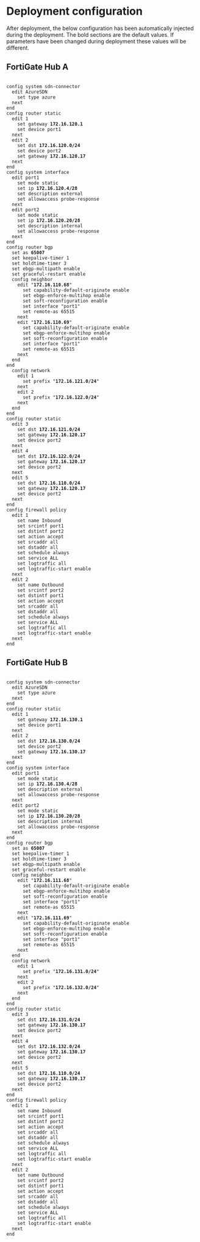 # Deployment configuration

After deployment, the below configuration has been automatically injected during the deployment. The bold sections are the default values. If parameters have been changed during deployment these values will be different.

## FortiGate Hub A

<pre><code>
config system sdn-connector
  edit AzureSDN
    set type azure
  next
end
config router static
  edit 1
    set gateway <b>172.16.120.1</b>
    set device port1
  next
  edit 2
    set dst <b>172.16.120.0/24</b>
    set device port2
    set gateway <b>172.16.120.17</b>
  next
end
config system interface
  edit port1
    set mode static
    set ip <b>172.16.120.4/28</b>
    set description external
    set allowaccess probe-response
  next
  edit port2
    set mode static
    set ip <b>172.16.120.20/28</b>
    set description internal
    set allowaccess probe-response
  next
end
config router bgp
  set as <b>65007</b>
  set keepalive-timer 1
  set holdtime-timer 3
  set ebgp-multipath enable
  set graceful-restart enable
  config neighbor
    edit "<b>172.16.110.68</b>"
      set capability-default-originate enable
      set ebgp-enforce-multihop enable
      set soft-reconfiguration enable
      set interface "port1"
      set remote-as 65515
    next
    edit "<b>172.16.110.69</b>"
      set capability-default-originate enable
      set ebgp-enforce-multihop enable
      set soft-reconfiguration enable
      set interface "port1"
      set remote-as 65515
    next
  end
end
  config network
    edit 1
      set prefix "<b>172.16.121.0/24</b>"
    next
    edit 2
      set prefix "<b>172.16.122.0/24</b>"
    next
  end
end
config router static
  edit 3
    set dst <b>172.16.121.0/24</b>
    set gateway <b>172.16.120.17</b>
    set device port2
  next
  edit 4
    set dst <b>172.16.122.0/24</b>
    set gateway <b>172.16.120.17</b>
    set device port2
  next
  edit 5
    set dst <b>172.16.110.0/24</b>
    set gateway <b>172.16.120.17</b>
    set device port2
  next
end
config firewall policy
  edit 1
    set name Inbound
    set srcintf port1
    set dstintf port2
    set action accept
    set srcaddr all
    set dstaddr all
    set schedule always
    set service ALL
    set logtraffic all
    set logtraffic-start enable
  next
  edit 2
    set name Outbound
    set srcintf port2
    set dstintf port1
    set action accept
    set srcaddr all
    set dstaddr all
    set schedule always
    set service ALL
    set logtraffic all
    set logtraffic-start enable
  next
end
</code></pre>

## FortiGate Hub B

<pre><code>
config system sdn-connector
  edit AzureSDN
    set type azure
  next
end
config router static
  edit 1
    set gateway <b>172.16.130.1</b>
    set device port1
  next
  edit 2
    set dst <b>172.16.130.0/24</b>
    set device port2
    set gateway <b>172.16.130.17</b>
  next
end
config system interface
  edit port1
    set mode static
    set ip <b>172.16.130.4/28</b>
    set description external
    set allowaccess probe-response
  next
  edit port2
    set mode static
    set ip <b>172.16.130.20/28</b>
    set description internal
    set allowaccess probe-response
  next
end
config router bgp
  set as <b>65007</b>
  set keepalive-timer 1
  set holdtime-timer 3
  set ebgp-multipath enable
  set graceful-restart enable
  config neighbor
    edit "<b>172.16.111.68</b>"
      set capability-default-originate enable
      set ebgp-enforce-multihop enable
      set soft-reconfiguration enable
      set interface "port1"
      set remote-as 65515
    next
    edit "<b>172.16.111.69</b>"
      set capability-default-originate enable
      set ebgp-enforce-multihop enable
      set soft-reconfiguration enable
      set interface "port1"
      set remote-as 65515
    next
  end
  config network
    edit 1
      set prefix "<b>172.16.131.0/24</b>"
    next
    edit 2
      set prefix "<b>172.16.132.0/24</b>"
    next
  end
end
config router static
  edit 3
    set dst <b>172.16.131.0/24</b>
    set gateway <b>172.16.130.17</b>
    set device port2
  next
  edit 4
    set dst <b>172.16.132.0/24</b>
    set gateway <b>172.16.130.17</b>
    set device port2
  next
  edit 5
    set dst <b>172.16.110.0/24</b>
    set gateway <b>172.16.130.17</b>
    set device port2
  next
end
config firewall policy
  edit 1
    set name Inbound
    set srcintf port1
    set dstintf port2
    set action accept
    set srcaddr all
    set dstaddr all
    set schedule always
    set service ALL
    set logtraffic all
    set logtraffic-start enable
  next
  edit 2
    set name Outbound
    set srcintf port2
    set dstintf port1
    set action accept
    set srcaddr all
    set dstaddr all
    set schedule always
    set service ALL
    set logtraffic all
    set logtraffic-start enable
  next
end
</code></pre>
